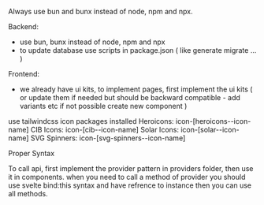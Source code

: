 Always use bun and bunx instead of node, npm and npx.

Backend:

- use bun, bunx instead of node, npm and npx
- to update database use scripts in package.json ( like generate migrate ... )

Frontend:

- we already have ui kits, to implement pages, first implement the ui kits ( or update them if needed but should be backward compatible - add variants etc if not possible create new component )

use tailwindcss icon packages installed
Heroicons: icon-[heroicons--icon-name]
CIB Icons: icon-[cib--icon-name]
Solar Icons: icon-[solar--icon-name]
SVG Spinners: icon-[svg-spinners--icon-name]

Proper Syntax
<span class="icon-[icon-set--icon-name] w-4 h-4"></span>

To call api, first implement the provider pattern in providers folder, then use it in components.
when you need to call a method of provider you should use svelte bind:this syntax and have refrence to instance then you can use all methods.
